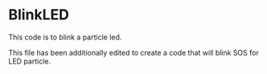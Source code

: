 # BlinkLED

This code is to blink a particle led. 

This file has been additionally edited to create a code that will blink SOS for LED particle. 

